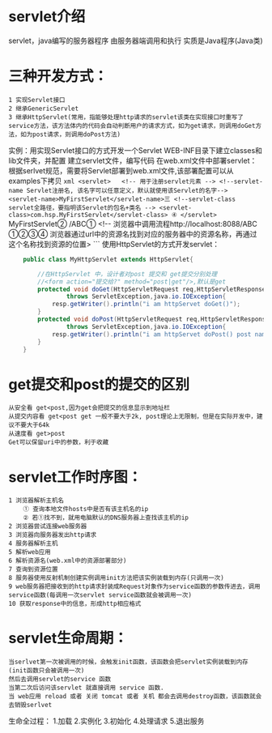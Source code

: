 # servlet介绍
servlet，java编写的服务器程序
    由服务器端调用和执行
    实质是Java程序(Java类)


# 三种开发方式：
    1 实现Servlet接口
    2 继承GenericServlet
    3 继承HttpServlet(常用，指能够处理http请求的servlet该类在实现接口时重写了service方法，该方法体内的代码会自动判断用户的请求方式，如为get请求，则调用doGet方法，如为post请求，则调用doPost方法)
实例：用实现Servlet接口的方式开发一个Servlet
    WEB-INF目录下建立classes和lib文件夹，并配置
    建立servlet文件，编写代码
    在web.xml文件中部署servlet：根据serlvet规范，需要将Servlet部署到web.xml文件,该部署配置可以从examples下拷贝
        ```xml
        <servlet>   <!-- 用于注册servlet元素 -->
        <!--servlet-name Servlet注册名, 该名字可以任意定义，默认就使用该Servlet的名字-->
        <servlet-name>MyFirstServlet</servlet-name>三
        <!--servlet-class servlet全路径，要指明该Servlet的包名+类名 -->
        <servlet-class>com.hsp.MyFirstServlet</servlet-class> ④
        </servlet>
        ```
        <servlet-mapping>   <!--Servlet的映射-->
            <!--Servlet-name注册名，要和上面的注册名一样-->
            <servlet-name>MyFirstServlet</servlet-name>②
            <!--url-pattern url中访问该Servlet的资源名-->
            <url-pattern>/ABC</url-pattern>①
        </servlet-mapping>
        <!-- 浏览器中调用流程http://localhost:8088/ABC ①②③④ 浏览器通过url中的资源名找到对应的服务器中的资源名称，再通过这个名称找到资源的位置>
        ```
使用HttpServlet的方式开发servlet：
```java
    public class MyHttpServlet extends HttpServlet{

        //在HttpServlet 中，设计者对post 提交和 get提交分别处理
        //<form action="提交给?" method="post|get"/>,默认是get
        protected void doGet(HttpServletRequest req,HttpServletResponse resp)
                throws ServletException,java.io.IOException{
            resp.getWriter().println("i am httpServet doGet()");
        }
        protected void doPost(HttpServletRequest req,HttpServletResponse resp)
                throws ServletException,java.io.IOException{ 
            resp.getWriter().println("i am httpServet doPost() post name="+req.getParameter("username"));
        }
    }
```
# get提交和post的提交的区别
    从安全看 get<post,因为get会把提交的信息显示到地址栏
    从提交内容看 get<post get 一般不要大于2k, post理论上无限制，但是在实际开发中，建议不要大于64k
    从速度看 get>post
    Get可以保留uri中的参数，利于收藏


# servlet工作时序图：
    1 浏览器解析主机名
        ① 查询本地文件hosts中是否有该主机名的ip
        ② 若①找不到，就用电脑默认的DNS服务器上查找该主机的ip
    2 浏览器尝试连接web服务器
    3 浏览器向服务器发出http请求
    4 服务器解析主机
    5 解析web应用
    6 解析资源名(web.xml中的资源部署部分)
    7 查询到资源位置
    8 服务器使用反射机制创建实例调用init方法把该实例装载到内存(只调用一次)
    9 web服务器把接收到的http请求封装成Request对象作为service函数的参数传进去，调用service函数(每调用一次servlet service函数就会被调用一次)
    10 获取response中的信息，形成http相应格式
# servlet生命周期：
    当serlvet第一次被调用的时候，会触发init函数，该函数会把servlet实例装载到内存(init函数只会被调用一次)
    然后去调用servlet的service 函数
    当第二次后访问该servlet 就直接调用 service 函数.
    当 web应用 reload 或者 关闭 tomcat 或者 关机 都会去调用destroy函数，该函数就会去销毁serlvet
生命全过程：
    1.加载
    2.实例化
    3.初始化
    4.处理请求
    5.退出服务



